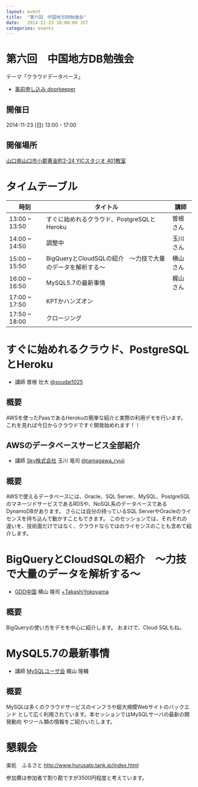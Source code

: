 ```yaml
---
layout: event
title:  "第六回　中国地方DB勉強会"
date:   2014-11-23 10:00:00 JST
categories: events
---
```


# 第六回　中国地方DB勉強会

テーマ「クラウドデータベース」

* [事前申し込み doorkeeper](http://dbstudychugoku.doorkeeper.jp/events/16775)

## 開催日

2014-11-23 (日) 13:00 - 17:00

## 開催場所

[山口県山口市小郡黄金町2-24 YICスタジオ 401教室](http://www.yic.ac.jp/classroom/)

# タイムテーブル

時刻 | タイトル | 講師
---- | ---- | ----
13:00 ~ 13:50 | すぐに始めれるクラウド、PostgreSQLとHeroku | 曽根さん
14:00 ~ 14:50 | 調整中 | 玉川さん
15:00 ~ 15:50 | BigQueryとCloudSQLの紹介　〜力技で大量のデータを解析する〜 | 横山さん
16:00 ~ 16:50 | MySQL5.7の最新事情 | 梶山さん
17:00 ~ 17:50 | KPTかハンズオン |
17:50 ~ 18:00 | クロージング |

# すぐに始めれるクラウド、PostgreSQLとHeroku

* 講師 曽根 壮大 [@soudai1025](https://twitter.com/soudai1025)

## 概要

AWSを使ったPaasであるHerokuの簡単な紹介と実際の利用デモを行います。
これを見れば今日からクラウドですぐ開発始めれます！！

## AWSのデータベースサービス全部紹介

* 講師 [Sky株式会社](http://www.skygroup.jp) 玉川 竜司 [@tamagawa_ryuji](https://twitter.com/tamagawa_ryuji)

## 概要

AWSで使えるデータベースには、Oracle、SQL Server、MySQL、PostgreSQLのマネージドサービスであるRDSや、NoSQL系のデータベースであるDynamoDBがあります。
さらには自分の持っているSQL ServerやOracleのライセンスを持ち込んで動かすこともできます。
このセッションでは、それぞれの違いを、技術面だけではなく、クラウドならではのライセンスのことも含めて紹介します。

# BigQueryとCloudSQLの紹介　〜力技で大量のデータを解析する〜

* [GDD中国](https://sites.google.com/site/gdgchugokuofficial/) 横山 隆司 [+TakashiYokoyama](https://plus.google.com/+TakashiYokoyama/)

## 概要

BigQueryの使い方をデモを中心に紹介します。
おまけで、Cloud SQLもね。

# MySQL5.7の最新事情

* 講師 [MySQLユーザ会](http://www.mysql.gr.jp/) 梶山 隆輔

## 概要

MySQLは多くのクラウドサービスのインフラや超大規模Webサイトのバックエンド として広く利用されています。本セッションではMySQLサーバの最新の開発動向 やツール類の情報をご紹介いたします。


# 懇親会

楽処　ふるさと
http://www.hurusato.tank.jp/index.html

参加費は参加者で割り勘ですが3500円程度と考えています。
